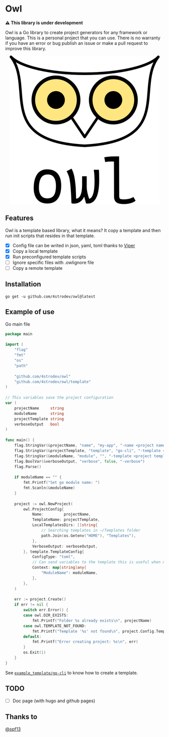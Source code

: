 # Owl

**⚠️ This library is under development**

Owl is a Go library to create project generators for any framework or language. This is a personal project that you can use.
There is no warranty if you have an error or bug publish an issue or make a pull request to improve this library.

<div align="center">
    <img src="./.github/logo/owl_logo_light.png" alt="Owl logo">
</div>

## Features

Owl is a template based library, what it means? It copy a template and then run init scripts that resides in
that template.

- [x] Config file can be writed in json, yaml, toml thanks to [Viper](https://github.com/spf13/viper)
- [x] Copy a local template
- [x] Run preconfigured template scripts
- [ ] Ignore specific files with .owlignore file
- [ ] Copy a remote template

## Installation
```shell
go get -u github.com/4strodev/owl@latest
```

## Example of use

Go main file
```go
package main

import (
	"flag"
	"fmt"
	"os"
	"path"

	"github.com/4strodev/owl"
	"github.com/4strodev/owl/template"
)

// This variables save the project configuration
var (
	projectName     string
	moduleName      string
	projectTemplate string
	verboseOutput   bool
)

func main() {
	flag.StringVar(&projectName, "name", "my-app", "-name <project name>")
	flag.StringVar(&projectTemplate, "template", "go-cli", "-template <project template>")
	flag.StringVar(&moduleName, "module", "", "-template <project template>")
	flag.BoolVar(&verboseOutput, "verbose", false, "-verbose")
	flag.Parse()

	if moduleName == "" {
		fmt.Printf("Set go module name: ")
		fmt.Scanln(&moduleName)
	}

	project := owl.NewProject(
		owl.ProjectConfig{
			Name:         projectName,
			TemplateName: projectTemplate,
			LocalTemplatesDirs: []string{
                // Searching templates in ~/Templates folder
				path.Join(os.Getenv("HOME"), "Templates"),
			},
			VerboseOutput: verboseOutput,
		}, template.TemplateConfig{
			ConfigType: "toml",
            // Can send variables to the template this is useful when making scripts
			Context: map[string]any{
				"ModuleName": moduleName,
			},
		},
	)

	err := project.Create()
	if err != nil {
		switch err.Error() {
		case owl.DIR_EXISTS:
			fmt.Printf("Folder %s already exists\n", projectName)
		case owl.TEMPLATE_NOT_FOUND:
			fmt.Printf("Template '%s' not found\n", project.Config.TemplateName)
		default:
			fmt.Printf("Error creating project: %s\n", err)
		}
		os.Exit(1)
	}
}
```

See [`example_template/go-cli`](https://github.com/4strodev/owl/tree/main/example_template/go-cli) to know how to create a template.

## TODO
- [ ] Doc page (with hugo and github pages)

## Thanks to
[@spf13](https://github.com/spf13)
